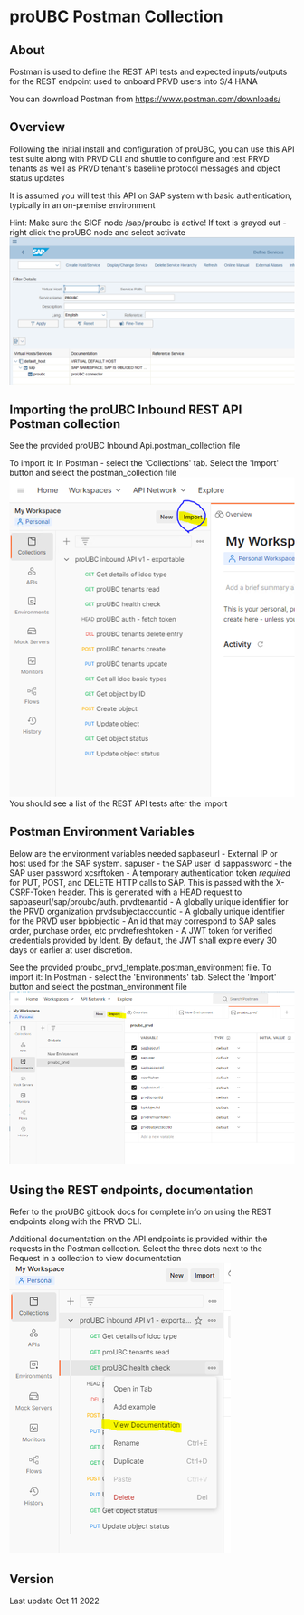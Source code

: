 # proUBC Postman Collection

## About
Postman is used to define the REST API tests and expected inputs/outputs for the REST endpoint used to onboard PRVD users into S/4 HANA

You can download Postman from https://www.postman.com/downloads/

## Overview
Following the initial install and configuration of proUBC, you can use this API test suite along with PRVD CLI and shuttle to configure and test PRVD tenants as well as PRVD tenant's baseline protocol messages and object status updates

It is assumed you will test this API on SAP system with basic authentication, typically in an on-premise environment

Hint: Make sure the SICF node /sap/proubc is active! If text is grayed out - right click the proUBC node and select activate
![image](sicfactivation.PNG)

## Importing the proUBC Inbound REST API Postman collection
See the provided proUBC Inbound Api.postman_collection file

To import it:
In Postman - select the 'Collections' tab. Select the 'Import' button and select the postman_collection file
![image](importpostman1.PNG)
You should see a list of the REST API tests after the import

## Postman Environment Variables
Below are the environment variables needed
sapbaseurl - External IP or host used for the SAP system.
sapuser - the SAP user id
sappassword - the SAP user password
xcsrftoken - A temporary authentication token *required* for PUT, POST, and DELETE HTTP calls to SAP. This is passed with the X-CSRF-Token header. This is generated with a HEAD request to sapbaseurl/sap/proubc/auth. 
prvdtenantid - A globally unique identifier for the PRVD organization
prvdsubjectaccountid - A globally unique identifier for the PRVD user
bpiobjectid - An id that may correspond to SAP sales order, purchase order, etc
prvdrefreshtoken - A JWT token for verified credentials provided by Ident. By default, the JWT shall expire every 30 days or earlier at user discretion.

See the provided proubc_prvd_template.postman_environment file.
To import it:
In Postman - select the 'Environments' tab. Select the 'Import' button and select the postman_environment file
![image](importpostman2.PNG)

## Using the REST endpoints, documentation
Refer to the proUBC gitbook docs for complete info on using the REST endpoints along with the PRVD CLI.

Additional documentation on the API endpoints is provided within the requests in the Postman collection. Select the three dots next to the Request in a collection to view documentation
![image](viewdocumentation.PNG)

## Version
Last update Oct 11 2022